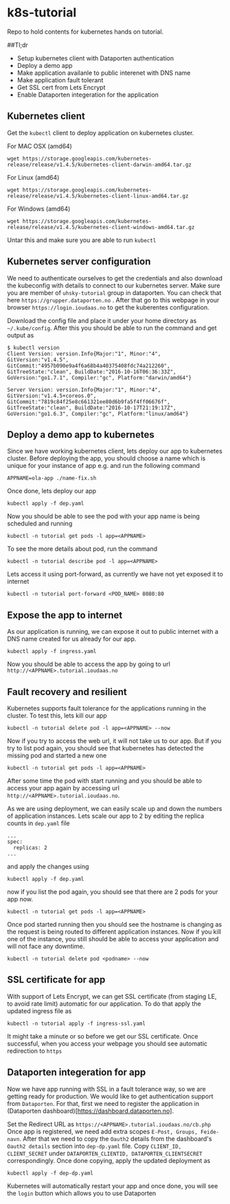 # k8s-tutorial
Repo to hold contents for kubernetes hands on tutorial.

##Tl;dr
* Setup kubernetes client with Dataporten authentication
* Deploy a demo app
* Make application availanle to public interenet with DNS name
* Make application fault tolerant
* Get SSL cert from Lets Encrypt
* Enable Dataporten integeration for the application

## Kubernetes client
Get the `kubectl` client to deploy application on kubernetes cluster.

For MAC OSX (amd64)
```
wget https://storage.googleapis.com/kubernetes-release/release/v1.4.5/kubernetes-client-darwin-amd64.tar.gz
```

For Linux (amd64)
```
wget https://storage.googleapis.com/kubernetes-release/release/v1.4.5/kubernetes-client-linux-amd64.tar.gz
```

For Windows (amd64)
```
wget https://storage.googleapis.com/kubernetes-release/release/v1.4.5/kubernetes-client-windows-amd64.tar.gz
```

Untar this and make sure you are able to run `kubectl`

## Kubernetes server configuration
We need to authenticate ourselves to get the credentials and also download the kubeconfig with details to connect to our kubernetes server. Make sure you are member of `uhsky-tutorial` group in dataporten. You can check that here `https://grupper.dataporten.no` . After that go to this webpage in your browser `https://login.ioudaas.no` to get the kuberentes configuration.

Download the config file and place it under your home directory as `~/.kube/config`. After this you should be able to run the command and get output as
```
$ kubectl version
Client Version: version.Info{Major:"1", Minor:"4", GitVersion:"v1.4.5", GitCommit:"4957b090e9a4f6a68b4a40375408fdc74a212260", GitTreeState:"clean", BuildDate:"2016-10-16T06:36:33Z", GoVersion:"go1.7.1", Compiler:"gc", Platform:"darwin/amd64"}

Server Version: version.Info{Major:"1", Minor:"4", GitVersion:"v1.4.5+coreos.0", GitCommit:"7819c84f25e8c661321ee80d6b9fa5f4ff06676f", GitTreeState:"clean", BuildDate:"2016-10-17T21:19:17Z", GoVersion:"go1.6.3", Compiler:"gc", Platform:"linux/amd64"}
```

## Deploy a demo app to kubernetes

Since we have working kubernetes client, lets deploy our app to kubernetes cluster. Before deploying the app, you should choose a name which is unique for your instance of app e.g. <ola-app> and run the following command
```
APPNAME=ola-app ./name-fix.sh
```
Once done, lets deploy our app
```
kubectl apply -f dep.yaml
```
Now you should be able to see the pod with your app name is being scheduled and running
```
kubectl -n tutorial get pods -l app=<APPNAME>
```
To see the more details about pod, run the command
```
kubectl -n tutorial describe pod -l app=<APPNAME>
```
Lets access it using port-forward, as currently we have not yet exposed it to internet
```
kubectl -n tutorial port-forward <POD_NAME> 8080:80
```
## Expose the app to internet
As our application is running, we can expose it out to public internet with a DNS name created for us already for our app. 
```
kubectl apply -f ingress.yaml
```

Now you should be able to access the app by going to url `http://<APPNAME>.tutorial.ioudaas.no`

## Fault recovery and resilient
Kubernetes supports fault tolerance for the applications running in the cluster. To test this, lets kill our app
```
kubectl -n tutorial delete pod -l app=<APPNAME> --now
```

Now if you try to access the web url, it will not take us to our app. But if you try to list pod again, you should see that kubernetes has detected the missing pod and started a new one
```
kubectl -n tutorial get pods -l app=<APPNAME>
```
After some time the pod with start running and you should be able to access your app again by accessing url `http://<APPNAME>.tutorial.ioudaas.no`.

As we are using deployment, we can easily scale up and down the numbers of application instances. Lets scale our app to 2 by editing the replica counts in `dep.yaml` file
```
...
spec:
  replicas: 2
...
```
and apply the changes using
```
kubectl apply -f dep.yaml
```
now if you list the pod again, you should see that there are 2 pods for your app now.
```
kubectl -n tutorial get pods -l app=<APPNAME>
```
Once pod started running then you should see the hostname is changing as the request is being routed to different application instances. Now if you kill one of the instance, you still should be able to access your application and will not face any downtime.

```
kubectl -n tutorial delete pod <podname> --now
```

## SSL certificate for app
With support of Lets Encrypt, we can get SSL certificate (from staging LE, to avoid rate limit) automatic for our application. To do that apply the updated ingress file as
```
kubectl -n tutorial apply -f ingress-ssl.yaml
```

It might take a minute or so before we get our SSL certificate. Once successful, when you access your webpage you should see automatic redirection to `https`

## Dataporten integeration for app
Now we have app running with SSL in a fault tolerance way, so we are getting ready for production. We would like to get authentication support from `Dataporten`. For that, first we need to register the application in (Dataporten dashboard)[https://dashboard.dataporten.no].

Set the Redirect URL as `https://<APPNAME>.tutorial.ioudaas.no/cb.php` Once app is registered, we need add extra scopes `E-Post, Groups, Feide-navn`. After that we need to copy the `Oauth2` details from the dashboard's `Oauth2 details` section into `dep-dp.yaml` file. Copy `CLIENT_ID, CLIENT_SECRET` under `DATAPORTEN_CLIENTID, DATAPORTEN_CLIENTSECRET` correspondingly. Once done copying, apply the updated deployment as
```
kubectl apply -f dep-dp.yaml
```

Kubernetes will automatically restart your app and once done, you will see the `login` button which allows you to use Dataporten